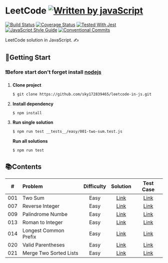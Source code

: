# LeetCode [![Written by javaScript][javascript-image]][javascript-url]
[![Build Status][travis-image]][travis-url]
[![Coverage Status][codecov-image]][codecov-url]
[![Tested With Jest][jest-image]][jest-url]
[![JavaScript Style Guide][standard-image]][standard-url]
[![Conventional Commits][conventional-commits-image]][conventional-commits-url]

LeetCode solution in JavaScript. ✍️

## 🚀**Getting Start**
### ❗️Before start don't forget install [nodejs][]
1. **Clone project**
    ```sh
    $ git clone https://github.com/sky172839465/leetcode-in-js.git
    ```
2. **Install dependency**
    ```sh
    $ npm install
    ```
3. **Run single solution**
    ```sh
    $ npm run test __tests__/easy/001-two-sum.test.js
    ```
    **Run all solutions**
    ```sh
    $ npm run test
    ```

## 📚**Contents**
| # | Problem | Difficulty | Solution | Test Case |
| :---: | :--- | :---: | :---: | :---: |
| 001 |Two Sum|Easy|[Link](./src/easy/001-two-sum.js)|[Link](./__tests__/easy/001-two-sum.test.js)|
|007|Reverse Integer|Easy|[Link](./src/easy/007-reverse-integer.js)|[Link](./__tests__/easy/007-reverse-integer.test.js)|
|009|Palindrome Numbe|Easy|[Link](./src/easy/009-palindrome-number.js)|[Link](./__tests__/easy/009-palindrome-number.test.js)|
|013|Roman to Integer|Easy|[Link](./src/easy/013-roman-to-integer.js)|[Link](./__tests__/easy/013-roman-to-integer.test.js)|
|014|Longest Common Prefix|Easy|[Link](./src/easy/014-longest-common-prefix.js)|[Link](./__tests__/easy/014-longest-common-prefix.test.js)|
|020|Valid Parentheses|Easy|[Link](./src/easy/020-valid-parentheses.js)|[Link](./__tests__/easy/020-valid-parentheses.test.js)|
|021|Merge Two Sorted Lists|Easy|[Link](./src/easy/021-merge-two-sorted-lists.js)|[Link](./__tests__/easy/021-merge-two-sorted-lists.test.js)|

[travis-image]: https://img.shields.io/travis/sky172839465/leetcode-in-js.svg?branch=master
[travis-url]: https://travis-ci.org/sky172839465/leetcode-in-js
[codecov-image]: https://img.shields.io/codecov/c/github/sky172839465/leetcode-in-js.svg
[codecov-url]: https://codecov.io/gh/sky172839465/leetcode-in-js
[jest-image]: https://img.shields.io/badge/tested_with-jest-99424f.svg
[jest-url]: https://github.com/facebook/jest
[standard-image]: https://img.shields.io/badge/code_style-standard-brightgreen.svg
[standard-url]: https://standardjs.com
[javascript-image]: https://img.shields.io/badge/Language-JavaScript-yellow.svg
[javascript-url]: https://zh.wikipedia.org/wiki/JavaScript
[conventional-commits-image]: https://img.shields.io/badge/Conventional%20Commits-1.0.0-yellow.svg
[conventional-commits-url]: https://conventionalcommits.org
[nodejs]: https://nodejs.org
